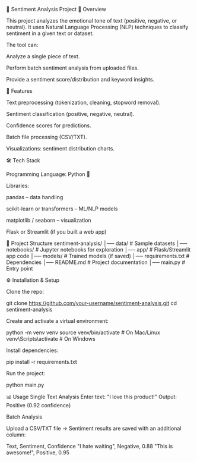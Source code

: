 📝 Sentiment Analysis Project
📌 Overview

This project analyzes the emotional tone of text (positive, negative, or neutral). It uses Natural Language Processing (NLP) techniques to classify sentiment in a given text or dataset.

The tool can:

Analyze a single piece of text.

Perform batch sentiment analysis from uploaded files.

Provide a sentiment score/distribution and keyword insights.

🚀 Features

Text preprocessing (tokenization, cleaning, stopword removal).

Sentiment classification (positive, negative, neutral).

Confidence scores for predictions.

Batch file processing (CSV/TXT).

Visualizations: sentiment distribution charts.

🛠️ Tech Stack

Programming Language: Python 🐍

Libraries:

pandas – data handling

scikit-learn or transformers – ML/NLP models

matplotlib / seaborn – visualization

Flask or Streamlit (if you built a web app)

📂 Project Structure
sentiment-analysis/
│── data/              # Sample datasets
│── notebooks/         # Jupyter notebooks for exploration
│── app/               # Flask/Streamlit app code
│── models/            # Trained models (if saved)
│── requirements.txt   # Dependencies
│── README.md          # Project documentation
│── main.py            # Entry point

⚙️ Installation & Setup

Clone the repo:

git clone https://github.com/your-username/sentiment-analysis.git
cd sentiment-analysis


Create and activate a virtual environment:

python -m venv venv
source venv/bin/activate   # On Mac/Linux
venv\Scripts\activate      # On Windows


Install dependencies:

pip install -r requirements.txt


Run the project:

python main.py

📊 Usage
Single Text Analysis
Enter text: "I love this product!"
Output: Positive (0.92 confidence)

Batch Analysis

Upload a CSV/TXT file → Sentiment results are saved with an additional column:

Text, Sentiment, Confidence
"I hate waiting", Negative, 0.88
"This is awesome!", Positive, 0.95
